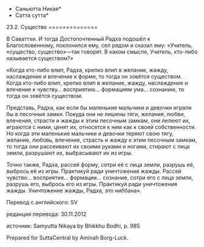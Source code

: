 * Саньютта Никая*
* Сатта сутта*

23\.2\. Существо
\=\=\=\=\=\=\=\=\=\=\=\=\=\=

В Саваттхи\. И тогда Достопочтенный Радха подошёл к Благословенному, поклонился ему, сел рядом и сказал ему: «Учитель, «существо, существо»—так говорят\. В каком смысле, Учитель, кто\-либо называется существом?»

«Когда кто\-либо влип, Радха, крепко влип в желание, жажду, наслаждение и влечение к форме, то тогда он зовётся существом\. Когда кто\-либо влип, крепко влип в желание, жажду, наслаждение и влечение к чувству… восприятию… формациям ума… сознанию, то тогда он зовётся существом\.

Представь, Радха, как если бы маленькие мальчики и девочки играли бы в песочные замки\. Покуда они не лишены тяги, желания, любви, влечения, страсти и жажды к этим песочным замкам, они лелеют их, играются с ними, ценят их, относятся к ним как к своей собственности\. Но когда эти маленькие мальчики и девочки теряют свою тягу, желание, любовь, влечение, страсть и жажду к этим песочным замкам, то тогда они рассеивают их своими руками и ногами, стирают с лица земли, разрушают их, выбрасывают их из игры\.

Точно также, Радха, рассей форму, сотри её с лица земли, разрушь её, выбрось её из игры\. Практикуй ради уничтожения жажды\. Рассей чувство… восприятие… формации… сознание, сотри его с лица земли, разрушь его, выбрось его из игры\. Практикуй ради уничтожения жажды\. Уничтожение жажды, Радха, это ниббана»\.

Перевод с английского: SV

редакция перевода: 30\.11\.2012

источник: Samyutta Nikaya by Bhikkhu Bodhi, p\. 985

Prepared for SuttaCentral by Aminah Borg\-Luck\.
